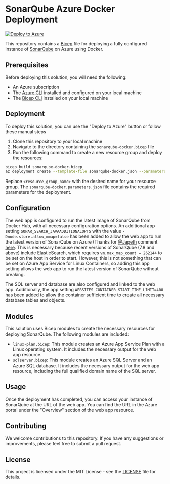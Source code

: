# SonarQube Azure Docker Deployment

[![Deploy to Azure](https://aka.ms/deploytoazurebutton)](https://portal.azure.com/#create/Microsoft.Template/uri/https%3A%2F%2Fraw.githubusercontent.com%2Fmhdbouk%2Fazure-sonarqube%2Fmain%2Fdeployment%2Fsonarqube-docker.json)


This repository contains a [Bicep](https://github.com/Azure/bicep) file for deploying a fully configured instance of [SonarQube](https://www.sonarqube.org/) on Azure using Docker.

## Prerequisites

Before deploying this solution, you will need the following:

- An Azure subscription
- The [Azure CLI](https://docs.microsoft.com/en-us/cli/azure/install-azure-cli?view=azure-cli-latest) installed and configured on your local machine
- The [Bicep CLI](https://github.com/Azure/bicep#installing) installed on your local machine

## Deployment

To deploy this solution, you can use the "Deploy to Azure" button or follow these manual steps

1. Clone this repository to your local machine
2. Navigate to the directory containing the `sonarqube-docker.bicep` file
3. Run the following command to create a new resource group and deploy the resources:

```bash
bicep build sonarqube-docker.bicep
az deployment create --template-file sonarqube-docker.json --parameters @sonarqube-docker.parameters.json --resource-group <resource_group_name>
```

Replace `<resource_group_name>` with the desired name for your resource group. The `sonarqube-docker.parameters.json` file contains the required parameters for the deployment.

## Configuration

The web app is configured to run the latest image of SonarQube from Docker Hub, with all necessary configuration options. An additional app setting `SONAR_SEARCH_JAVAADDITIONALOPTS` with the value `-Dnode.store.allow_mmap=false` has been added to allow the web app to run the latest version of SonarQube on Azure (Thanks for [@Japeth](https://github.com/Japeth) comment [here](https://github.com/Azure/azure-quickstart-templates/issues/7481#issuecomment-976966328). This is necessary because recent versions of SonarQube (7.8 and above) include ElasticSearch, which requires `vm.max_map_count = 262144` to be set on the host in order to start. However, this is not something that can be set on Azure App Service for Linux Containers, so adding this app setting allows the web app to run the latest version of SonarQube without breaking.

The SQL server and database are also configured and linked to the web app. Additionally, the app setting `WEBSITES_CONTAINER_START_TIME_LIMIT=400` has been added to allow the container sufficient time to create all necessary database tables and objects.

## Modules

This solution uses Bicep modules to create the necessary resources for deploying SonarQube. The following modules are included:

- `linux-plan.bicep`: This module creates an Azure App Service Plan with a Linux operating system. It includes the necessary output for the web app resource.
- `sqlserver.bicep`: This module creates an Azure SQL Server and an Azure SQL database. It includes the necessary output for the web app resource, including the full qualified domain name of the SQL server.

## Usage

Once the deployment has completed, you can access your instance of SonarQube at the URL of the web app. You can find the URL in the Azure portal under the "Overview" section of the web app resource.

## Contributing

We welcome contributions to this repository. If you have any suggestions or improvements, please feel free to submit a pull request.

## License

This project is licensed under the MIT License - see the [LICENSE](LICENSE) file for details.
